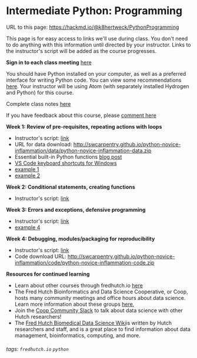 Intermediate Python: Programming
====

URL to this page: https://hackmd.io/@k8hertweck/PythonProgramming

This page is for easy access to links we'll use during class. You don't need to do anything with this information until directed by your instructor. Links to the instructor's script will be added as the course progresses.

**Sign in to each class meeting** [here](https://goo.gl/forms/j4MbWJuPoIYeJET12)

You should have Python installed on your computer, as well as a preferred interface for writing Python code. You can view some recommendations [here](https://github.com/fredhutchio/fredhutch.io/blob/gh-pages/software.md#python). Your instructor will be using Atom (with separately installed Hydrogen and Python) for this course.

Complete class notes [here](https://github.com/fredhutchio/python_programming)

If you have feedback about this course, please [comment here](https://goo.gl/forms/Bw8dTV0Wghq2iG5i2)

**Week 1: Review of pre-requisites, repeating actions with loops**

* Instructor's script: [link]()
* URL for data download: http://swcarpentry.github.io/python-novice-inflammation/data/python-novice-inflammation-data.zip
* Essential built-in Python functions [blog post](https://treyhunner.com/2019/05/python-builtins-worth-learning/)
* [VS Code keyboard shortcuts for Windows](https://code.visualstudio.com/shortcuts/keyboard-shortcuts-windows.pdf)
* [example 1](https://raw.githubusercontent.com/fredhutchio/python_programming/master/exercises/week1_example1.py)
* [example 2](https://raw.githubusercontent.com/fredhutchio/python_programming/master/exercises/week1_example2.py)

**Week 2: Conditional statements, creating functions**
 
* Instructor's script: [link]()
 
**Week 3: Errors and exceptions, defensive programming**
 
* Instructor's script: [link]()
* [example 4](https://raw.githubusercontent.com/fredhutchio/python_programming/master/exercises/week3_example4.py)    
    
**Week 4: Debugging, modules/packaging for reproducibility**
 
* Instructor's script: [link]()
* Code download URL: http://swcarpentry.github.io/python-novice-inflammation/code/python-novice-inflammation-code.zip

**Resources for continued learning**
* Learn about other courses through fredhutch.io [here](http://www.fredhutch.io/resources/)
* The Fred Hutch Bioinformatics and Data Science Cooperative, or Coop, hosts many community meetings and office hours about data science. Learn more information about these groups [here](https://research.fhcrc.org/coop/en/community/hosted-groups.html), 
* Join the [Coop Community Slack](https://join.slack.com/t/fhbig/shared_invite/enQtMzUyMDIxNzk3MDU3LWE5NGUyMTY1NGU0N2VmMmEyNTM5YzM1MmNlMTk2YmM1OWNkMmJiNTQxMTQ4OTNkMTFjMjk3M2Q0MzkwYzQ3NDA) to talk about data science with other Hutch researchers! 
* The [Fred Hutch Biomedical Data Science Wiki](https://sciwiki.fredhutch.org)is written by Hutch researchers and staff, and is a great place to find information about data management, bioinformatics, computing, and more.

###### tags: `fredhutch.io` `python`
